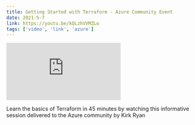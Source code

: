 ```yaml
---
title: Getting Started with Terraform - Azure Community Event
date: 2021-5-7
link: https://youtu.be/kQLzhVVMZLo
tags: ['video', 'link', 'azure']
---
```


<Embed
  src="https://www.youtube.com/embed/kQLzhVVMZLo"
/>

Learn the basics of Terraform in 45 minutes by watching this informative session delivered to the Azure community by Kirk Ryan
